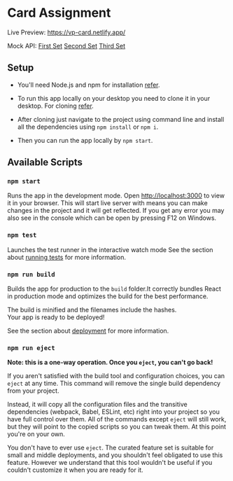 # Card Assignment

Live Preview: https://vp-card.netlify.app/

Mock API: [First Set](https://raw.githubusercontent.com/ThePrakashKumar/vp-card-data/main/data1.json) [Second Set](https://raw.githubusercontent.com/ThePrakashKumar/vp-card-data/main/data2.json) [Third Set](https://raw.githubusercontent.com/ThePrakashKumar/vp-card-data/main/data3.json)

## Setup

-   You'll need Node.js and npm for installation [refer](https://phoenixnap.com/kb/install-node-js-npm-on-windows).

-   To run this app locally on your desktop you need to clone it in your desktop. For cloning [refer](https://docs.github.com/en/repositories/creating-and-managing-repositories/cloning-a-repository).
-   After cloning just navigate to the project using command line and install all the dependencies using `npm install` or `npm i`.
-   Then you can run the app locally by `npm start`.

## Available Scripts

### `npm start`

Runs the app in the development mode. Open [http://localhost:3000](http://localhost:3000) to view it in your browser. This will start live server with means you can make changes in the project and it will get reflected. If you get any error you may also see in the console which can be open by pressing F12 on Windows.

### `npm test`

Launches the test runner in the interactive watch mode See the section about [running tests](https://facebook.github.io/create-react-app/docs/running-tests) for more information.

### `npm run build`

Builds the app for production to the `build` folder.It correctly bundles React in production mode and optimizes the build for the best performance.

The build is minified and the filenames include the hashes.\
Your app is ready to be deployed!

See the section about [deployment](https://facebook.github.io/create-react-app/docs/deployment) for more information.

### `npm run eject`

**Note: this is a one-way operation. Once you `eject`, you can't go back!**

If you aren't satisfied with the build tool and configuration choices, you can `eject` at any time. This command will remove the single build dependency from your project.

Instead, it will copy all the configuration files and the transitive dependencies (webpack, Babel, ESLint, etc) right into your project so you have full control over them. All of the commands except `eject` will still work, but they will point to the copied scripts so you can tweak them. At this point you're on your own.

You don't have to ever use `eject`. The curated feature set is suitable for small and middle deployments, and you shouldn't feel obligated to use this feature. However we understand that this tool wouldn't be useful if you couldn't customize it when you are ready for it.
